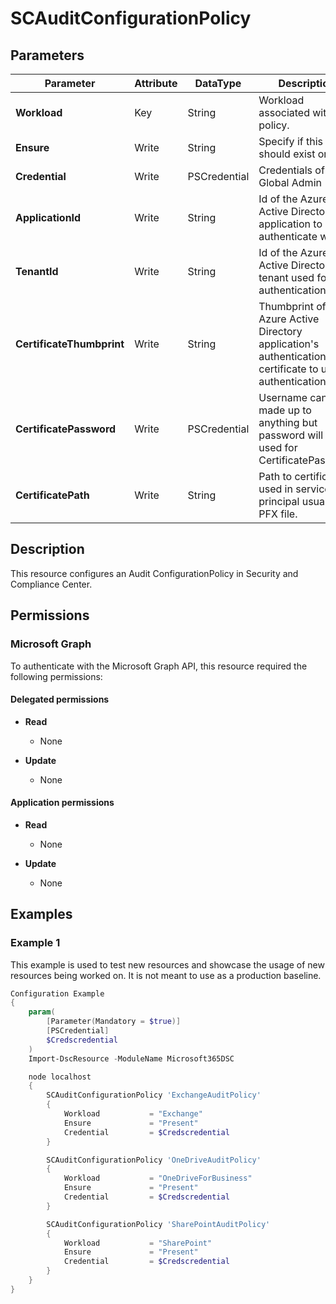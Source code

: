 ﻿# SCAuditConfigurationPolicy

## Parameters

| Parameter | Attribute | DataType | Description | Allowed Values |
| --- | --- | --- | --- | --- |
| **Workload** | Key | String | Workload associated with the policy. | `Exchange`, `SharePoint`, `OneDriveForBusiness` |
| **Ensure** | Write | String | Specify if this policy should exist or not. | `Present`, `Absent` |
| **Credential** | Write | PSCredential | Credentials of the Global Admin | |
| **ApplicationId** | Write | String | Id of the Azure Active Directory application to authenticate with. | |
| **TenantId** | Write | String | Id of the Azure Active Directory tenant used for authentication. | |
| **CertificateThumbprint** | Write | String | Thumbprint of the Azure Active Directory application's authentication certificate to use for authentication. | |
| **CertificatePassword** | Write | PSCredential | Username can be made up to anything but password will be used for CertificatePassword | |
| **CertificatePath** | Write | String | Path to certificate used in service principal usually a PFX file. | |

## Description

This resource configures an Audit ConfigurationPolicy
in Security and Compliance Center.

## Permissions

### Microsoft Graph

To authenticate with the Microsoft Graph API, this resource required the following permissions:

#### Delegated permissions

- **Read**

    - None

- **Update**

    - None

#### Application permissions

- **Read**

    - None

- **Update**

    - None

## Examples

### Example 1

This example is used to test new resources and showcase the usage of new resources being worked on.
It is not meant to use as a production baseline.

```powershell
Configuration Example
{
    param(
        [Parameter(Mandatory = $true)]
        [PSCredential]
        $Credscredential
    )
    Import-DscResource -ModuleName Microsoft365DSC

    node localhost
    {
        SCAuditConfigurationPolicy 'ExchangeAuditPolicy'
        {
            Workload           = "Exchange"
            Ensure             = "Present"
            Credential         = $Credscredential
        }

        SCAuditConfigurationPolicy 'OneDriveAuditPolicy'
        {
            Workload           = "OneDriveForBusiness"
            Ensure             = "Present"
            Credential         = $Credscredential
        }

        SCAuditConfigurationPolicy 'SharePointAuditPolicy'
        {
            Workload           = "SharePoint"
            Ensure             = "Present"
            Credential         = $Credscredential
        }
    }
}
```

